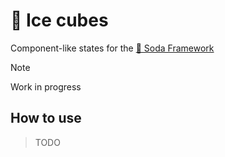 # 🧊 Ice cubes

Component-like states for the [🥤 Soda Framework](https://github.com/metafates/soda)

> [!NOTE]
> Work in progress

## How to use

> TODO